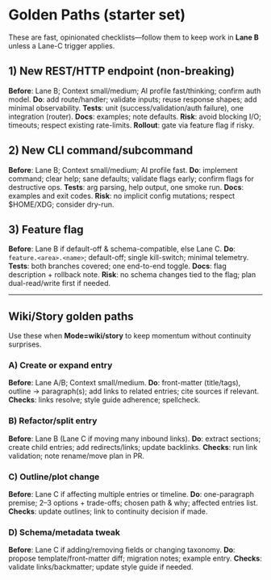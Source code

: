 # Golden Paths (starter set)

These are fast, opinionated checklists—follow them to keep work in **Lane B** unless a Lane-C trigger applies.

## 1) New REST/HTTP endpoint (non-breaking)

**Before**: Lane B; Context small/medium; AI profile fast/thinking; confirm auth model.
**Do**: add route/handler; validate inputs; reuse response shapes; add minimal observability.
**Tests**: unit (success/validation/auth failure), one integration (router).
**Docs**: examples; note defaults.
**Risk**: avoid blocking I/O; timeouts; respect existing rate-limits.
**Rollout**: gate via feature flag if risky.

## 2) New CLI command/subcommand

**Before**: Lane B; Context small/medium; AI profile fast.
**Do**: implement command; clear help; sane defaults; validate flags early; confirm flags for destructive ops.
**Tests**: arg parsing, help output, one smoke run.
**Docs**: examples and exit codes.
**Risk**: no implicit config mutations; respect $HOME/XDG; consider dry-run.

## 3) Feature flag

**Before**: Lane B if default-off & schema-compatible, else Lane C.
**Do**: `feature.<area>.<name>`; default-off; single kill-switch; minimal telemetry.
**Tests**: both branches covered; one end-to-end toggle.
**Docs**: flag description + rollback note.
**Risk**: no schema changes tied to the flag; plan dual-read/write first if needed.

---

## Wiki/Story golden paths

Use these when **Mode=wiki/story** to keep momentum without continuity surprises.

### A) Create or expand entry

**Before**: Lane A/B; Context small/medium.
**Do**: front-matter (title/tags), outline → paragraph(s); add links to related entries; cite sources if relevant.
**Checks**: links resolve; style guide adherence; spellcheck.

### B) Refactor/split entry

**Before**: Lane B (Lane C if moving many inbound links).
**Do**: extract sections; create child entries; add redirects/links; update backlinks.
**Checks**: run link validation; note rename/move plan in PR.

### C) Outline/plot change

**Before**: Lane C if affecting multiple entries or timeline.
**Do**: one-paragraph premise; 2–3 options + trade-offs; chosen path & why; affected entries list.
**Checks**: update outlines; link to continuity decision if made.

### D) Schema/metadata tweak

**Before**: Lane C if adding/removing fields or changing taxonomy.
**Do**: propose template/front-matter diff; migration notes; example entry.
**Checks**: validate links/backmatter; update style guide if needed.
